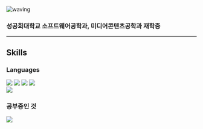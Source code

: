 ![waving](https://capsule-render.vercel.app/api?type=waving&height=200&text=SIU&fontAlign=70&fontAlignY=40&color=gradient)

### 성공회대학교 소프트웨어공학과, 미디어콘텐츠공학과 재학중

---
## Skills

### Languages
<div align="Left">
	<img src="https://img.shields.io/badge/HTML5-E34F26?style=flat&logo=HTML5&logoColor=white" />
	<img src="https://img.shields.io/badge/CSS3-1572B6?style=flat&logo=CSS3&logoColor=white" />
	<img src="https://img.shields.io/badge/JavaScript-F7DF1E?style=flat-square&logo=JavaScript&logoColor=fff"/>
   	<img src="https://img.shields.io/badge/Python-3776AB?style=flat-square&logo=Python&logoColor=fff"/><br>
	<img src="https://img.shields.io/badge/C-A8B9CC?style=flat&logo=C&logoColor=white"/>

          
### 공부중인 것
<div align="Left">
          <img src="https://img.shields.io/badge/Java-007396?style=flat&logo=Java&logoColor=white" />
